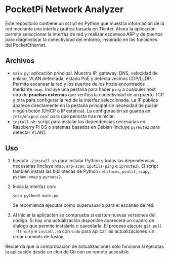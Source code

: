 # PocketPi Network Analyzer

Este repositorio contiene un script en Python que muestra información de la red
mediante una interfaz gráfica basada en Tkinter. Ahora la aplicación permite
seleccionar la interfaz de red y realizar escaneos ARP y de puertos para
diagnosticar la conectividad del entorno, inspirado en las funciones del
PocketEthernet.

## Archivos

- `main.py`: aplicación principal. Muestra IP, gateway, DNS, velocidad de
  enlace, VLAN detectada, estado PoE y detecta vecinos CDP/LLDP. Permite escanear la red y los puertos de
  los hosts encontrados mediante `nmap`. Incluye una pestaña para hacer `ping`
  a cualquier host, otra de **pruebas externas** que verifica la conectividad de
  un puerto TCP y otra para configurar la red de la interfaz seleccionada. La
  IP pública aparece directamente en la pestaña principal sin necesidad de
  pulsar ningún botón
  (DHCP o IP estática). La configuración se guarda en `/etc/dhcpcd.conf` para
  que persista tras reiniciar.
- `install.sh`: script para instalar las dependencias necesarias en Raspberry Pi OS o sistemas basados en Debian (incluye `pyroute2` para detectar VLAN).

## Uso

1. Ejecuta `./install.sh` para instalar Python y todas las dependencias
   necesarias (incluye `nmap`, `arp-scan`, `iputils-ping` e `iproute2`). El
   script también instala las bibliotecas de Python `netifaces`, `psutil`,
   `scapy`, `python-nmap` y `pyroute2`.
2. Inicia la interfaz con:
   ```bash
   sudo python3 main.py
   ```
   Se recomienda ejecutar como superusuario para el escaneo de red.

3. Al iniciar la aplicación se comprueba si existen nuevas versiones del código. Si hay una actualización disponible aparecerá un cuadro de diálogo que permite instalarla o cancelarla. El proceso ejecuta `git pull --ff-only` e `install.sh` con `sudo` para aplicar las actualizaciones sin crear commits de fusión.

Recuerda que la comprobación de actualizaciones solo funciona si ejecutas la aplicación desde un clon de Git con un remoto accesible.
